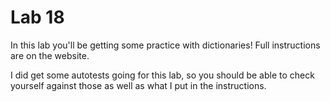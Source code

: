 # Lab 18

In this lab you'll be getting some practice with dictionaries! Full instructions are on the website.

I did get some autotests going for this lab, so you should be able to check yourself against those as well as what I put in the instructions.


